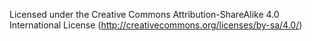 Licensed under the Creative Commons Attribution-ShareAlike 4.0
International License (http://creativecommons.org/licenses/by-sa/4.0/)
